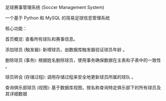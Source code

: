 足球赛事管理系统 (Soccer Management System)

一个基于 Python  和 MySQL 的简易足球信息管理系统

核心功能：

首页概览: 查看所有球队和赛事信息。


添加球员 (触发器): 新增球员，由数据库触发器验证球员年龄 。


删除球员 (事务): 根据姓名删除球员，使用事务确保数据在主表和子表中的一致性 。


球员转会 (存储过程): 调用存储过程来安全地更新球员所属的球队 。


查询俱乐部球员 (视图): 基于数据库视图，按名称查询特定俱乐部下的所有球员及其详细数据 
